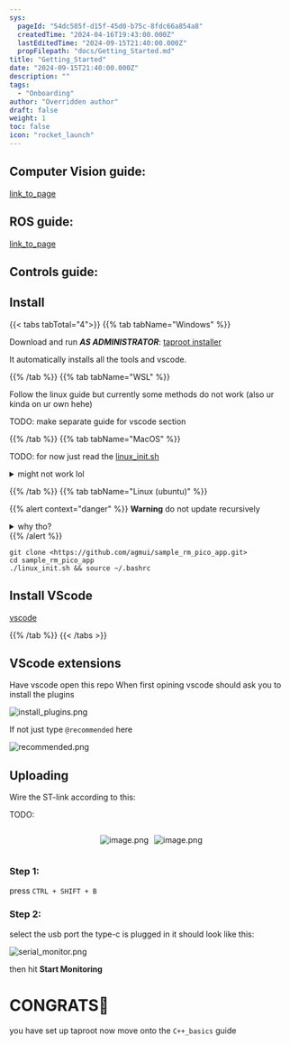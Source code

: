 ```yaml
---
sys:
  pageId: "54dc585f-d15f-45d0-b75c-8fdc66a854a8"
  createdTime: "2024-04-16T19:43:00.000Z"
  lastEditedTime: "2024-09-15T21:40:00.000Z"
  propFilepath: "docs/Getting_Started.md"
title: "Getting_Started"
date: "2024-09-15T21:40:00.000Z"
description: ""
tags:
  - "Onboarding"
author: "Overridden author"
draft: false
weight: 1
toc: false
icon: "rocket_launch"
---
```


## Computer Vision guide:

[link_to_page](86d45bc0-388b-4d26-8848-44f255f73d0e)

## ROS guide:

[link_to_page](3c76c1de-ec8f-46d6-8b0a-294005edc2d5)

## Controls guide:

## Install

{{< tabs tabTotal="4">}}
{{% tab tabName="Windows" %}}

Download and run _**AS ADMINISTRATOR**_: [taproot installer](https://github.com/Thornbots/TeachingFreshies/releases/tag/1.0)

It automatically installs all the tools and vscode.

{{% /tab %}}
{{% tab tabName="WSL" %}}

Follow the linux guide but currently some methods do not work (also ur kinda on ur own hehe)

TODO: make separate guide for vscode section

{{% /tab %}}
{{% tab tabName="MacOS" %}}

TODO: for now just read the [linux_init.sh](https://github.com/agmui/sample_rm_pico_app/blob/main/linux_init.sh)

<details>
<summary>might not work lol</summary>

`brew install libusb pkg-config`

Next install: [vscode](https://code.visualstudio.com/Download)

</details>

{{% /tab %}}
{{% tab tabName="Linux (ubuntu)" %}}

{{% alert context="danger" %}}
**Warning** do not update recursively
<details>
<summary>why tho?</summary>
There are some submodules that may go on for a while (like tinyusb) and I highly
recommend you don't need to get them.
If you want to see what submodules I update just look in `linux_init.sh`
</details>
{{% /alert %}}

```shell
git clone <https://github.com/agmui/sample_rm_pico_app.git>
cd sample_rm_pico_app
./linux_init.sh && source ~/.bashrc
```

## Install VScode

[vscode](https://code.visualstudio.com/Download)

{{% /tab %}}
{{< /tabs >}}

## VScode extensions

Have vscode open this repo
When first opining vscode should ask you to install the plugins

![install_plugins.png](https://prod-files-secure.s3.us-west-2.amazonaws.com/d518164a-d88e-44d1-a4ee-3adb3bd8bce0/89bd30f0-1825-4e77-867b-0a41ce370880/install_plugins.png?X-Amz-Algorithm=AWS4-HMAC-SHA256&X-Amz-Content-Sha256=UNSIGNED-PAYLOAD&X-Amz-Credential=ASIAZI2LB4663QXIY7TH%2F20250416%2Fus-west-2%2Fs3%2Faws4_request&X-Amz-Date=20250416T041016Z&X-Amz-Expires=3600&X-Amz-Security-Token=IQoJb3JpZ2luX2VjELT%2F%2F%2F%2F%2F%2F%2F%2F%2F%2FwEaCXVzLXdlc3QtMiJHMEUCIQD5Od%2FU0SsD9jnrruwXOBytUMgutHV1QpsJ4H%2BUAB9%2BaQIgKxOcs4louW6FDBbUvkwm%2FSgY6ebMoHLKby4T3jKe3gcq%2FwMIPRAAGgw2Mzc0MjMxODM4MDUiDIfygdt7%2BZE1p1lamCrcA3U%2FUmYyo0hTlkOT7UBRY3i7OKc14%2FJTUVsb5VyUtGH8Nt8We3LKgoQHNJb%2FdsjQ5QHxXq1GLiAZWzPIwd90wcnnYtSdUkRXhxqmvwmR2q8JhY6W4HNZCNuT2eA6PY59%2FsZvmv%2FglaPiqvNL3G6Xi6TDwAXn081BV%2F53aQp3acwHwoHPeYyjBu0eKZBV1R8Lg5RX4%2BlmW%2BfpxwT6FKja3Azy%2BbgbOMdX69wAPG5wRDklQeA%2BgwJ1UMGLjmaHEncQo1lMaBLx337U%2FgfyUK6P%2FG49KNE%2F8ZKQZFNq6ALiC1QoWd674u%2B6HCOREggI9KcDiqv%2BJaReWLGZKCav4b3uv2sIy8wgN%2BjGh1ux023sLl6tuGRmSC75GQSkvxBx2UWzYDGvMAY4vrS9EpBLdHLj%2BVt%2BRiPisbRKllNbWb9nTsJfgfFrwaE1ALsVb8Q83sf3PmnWgYFs%2FWz1a487HP3ibM8qLbcr7ijg1f1yZiEJYu4P7vaZjI87GoOuAxz75xLkRvzH%2BLTBG7U3dgHvv45hDI5neo5%2B96i7s1S8MNNrp%2FcbxmLyDgrZLslSwLNyzRxWi%2BEOJgM%2B1a4ZycdgDUfIrAO2osnA8tbAbqR52DXaKaYvFwAKgTKcJGwGu5iwMLDX%2FL8GOqUB4OvuD6JNqiDsKLB%2FIPQBHttrwvOQ1SrraKX3u4%2F%2F%2B%2Fzjx2Fk%2Bvp2vrVtCfXW7bUnAtQkWG%2FTZFF4EK9TI%2F%2BgPjcxoN0wQgIrGsN6rs9w6QC1XR8XUHbxUjufUr09fnJxZFJWDO51qBSSFhhpEbN0bzdvFm0WSTMkl64f7GNXEWGwBzG0m9456hubvfSIDZReWAFLviS7CQPz9jpXNWB06AQe2Wlu&X-Amz-Signature=90fa5ff6ca026719c6e1df53efbbafdf8627abd9da693c14739be3c4d4154327&X-Amz-SignedHeaders=host&x-id=GetObject)

If not just type `@recommended` here  

![recommended.png](https://prod-files-secure.s3.us-west-2.amazonaws.com/d518164a-d88e-44d1-a4ee-3adb3bd8bce0/61e661e9-5d85-4dfc-be0d-8d2097a5e793/recommended.png?X-Amz-Algorithm=AWS4-HMAC-SHA256&X-Amz-Content-Sha256=UNSIGNED-PAYLOAD&X-Amz-Credential=ASIAZI2LB4663QXIY7TH%2F20250416%2Fus-west-2%2Fs3%2Faws4_request&X-Amz-Date=20250416T041016Z&X-Amz-Expires=3600&X-Amz-Security-Token=IQoJb3JpZ2luX2VjELT%2F%2F%2F%2F%2F%2F%2F%2F%2F%2FwEaCXVzLXdlc3QtMiJHMEUCIQD5Od%2FU0SsD9jnrruwXOBytUMgutHV1QpsJ4H%2BUAB9%2BaQIgKxOcs4louW6FDBbUvkwm%2FSgY6ebMoHLKby4T3jKe3gcq%2FwMIPRAAGgw2Mzc0MjMxODM4MDUiDIfygdt7%2BZE1p1lamCrcA3U%2FUmYyo0hTlkOT7UBRY3i7OKc14%2FJTUVsb5VyUtGH8Nt8We3LKgoQHNJb%2FdsjQ5QHxXq1GLiAZWzPIwd90wcnnYtSdUkRXhxqmvwmR2q8JhY6W4HNZCNuT2eA6PY59%2FsZvmv%2FglaPiqvNL3G6Xi6TDwAXn081BV%2F53aQp3acwHwoHPeYyjBu0eKZBV1R8Lg5RX4%2BlmW%2BfpxwT6FKja3Azy%2BbgbOMdX69wAPG5wRDklQeA%2BgwJ1UMGLjmaHEncQo1lMaBLx337U%2FgfyUK6P%2FG49KNE%2F8ZKQZFNq6ALiC1QoWd674u%2B6HCOREggI9KcDiqv%2BJaReWLGZKCav4b3uv2sIy8wgN%2BjGh1ux023sLl6tuGRmSC75GQSkvxBx2UWzYDGvMAY4vrS9EpBLdHLj%2BVt%2BRiPisbRKllNbWb9nTsJfgfFrwaE1ALsVb8Q83sf3PmnWgYFs%2FWz1a487HP3ibM8qLbcr7ijg1f1yZiEJYu4P7vaZjI87GoOuAxz75xLkRvzH%2BLTBG7U3dgHvv45hDI5neo5%2B96i7s1S8MNNrp%2FcbxmLyDgrZLslSwLNyzRxWi%2BEOJgM%2B1a4ZycdgDUfIrAO2osnA8tbAbqR52DXaKaYvFwAKgTKcJGwGu5iwMLDX%2FL8GOqUB4OvuD6JNqiDsKLB%2FIPQBHttrwvOQ1SrraKX3u4%2F%2F%2B%2Fzjx2Fk%2Bvp2vrVtCfXW7bUnAtQkWG%2FTZFF4EK9TI%2F%2BgPjcxoN0wQgIrGsN6rs9w6QC1XR8XUHbxUjufUr09fnJxZFJWDO51qBSSFhhpEbN0bzdvFm0WSTMkl64f7GNXEWGwBzG0m9456hubvfSIDZReWAFLviS7CQPz9jpXNWB06AQe2Wlu&X-Amz-Signature=973e8aa11f2f2a450679c919e4e418134fbcdcd41ee51bb26d295d58abfc4761&X-Amz-SignedHeaders=host&x-id=GetObject)

## Uploading

Wire the ST-link according to this:

TODO:

<div style="display: flex;flex-direction: row; column-gap:10px; max-width: 630px;justify-content: center;">
<div>

![image.png](https://prod-files-secure.s3.us-west-2.amazonaws.com/d518164a-d88e-44d1-a4ee-3adb3bd8bce0/210ecb78-1116-4d7b-b9b7-2292f66fa2c2/image.png?X-Amz-Algorithm=AWS4-HMAC-SHA256&X-Amz-Content-Sha256=UNSIGNED-PAYLOAD&X-Amz-Credential=ASIAZI2LB466XRHM6I2D%2F20250416%2Fus-west-2%2Fs3%2Faws4_request&X-Amz-Date=20250416T041023Z&X-Amz-Expires=3600&X-Amz-Security-Token=IQoJb3JpZ2luX2VjELT%2F%2F%2F%2F%2F%2F%2F%2F%2F%2FwEaCXVzLXdlc3QtMiJIMEYCIQCdARoYfIRM6jqHPbrHrA61UE7d0%2BB5RKjWX19tMtUE9AIhAJWLiXIGOY%2F9pGs1Pb5IPrAxJntpEpK8kTXB3c7koMn7Kv8DCD0QABoMNjM3NDIzMTgzODA1IgwBh5Hv861u8u%2FAr%2Boq3AN3N2X8h8nPZMx3QYCTUK8qz0pRYvbXlGJbPhZLoai4MPuXdXNmdWBdplVaWqzzmx9slrluWuXk8Dg8MHELytjz%2FNGInKjeyan3IxI2mfDfDToxVp1QCja%2B5NvqVZc3oKmmFBj9601g%2BpThaV4EeLzFAZZomO%2BWewoxWZZ9LUkveGUia5KdfDIipO0I4ZC6LFP8DYE%2F1mRGdomPrR0e%2BuE0yh5w%2FqFw%2FS6LXg81ZJ5vnbN2xc0fzMC1mYiY2HWmz5HYX8DdSM6HcoiXMHMDDNoGyaeSH30yaS6WT0gU%2FXAfDoVcJYBNGV5uDfjIbqTf4esBf8TzcVkFc%2FZXBkQYG53xUevaolziu6%2BZjFEiFInnsgY%2FsE4%2BkWi84vobklW0k1QWwRP51PFaERO9c8v%2FbPtJxLyC%2BTPPS1S18x%2BUBX%2FHlJsKGWIcCFiKugcNx1JkK5zcfrhcvAQWuQfjEC4XpzPjAmBCrT8besiR%2FipjiT6oNz7pQh0bFKEs8hZ9pba7a18WU5eKcJrQZBacIilqQuaPh%2BRhmW3k%2BRV6kfZvLM72YwgOhXXf73IDerskVPRGj8VtYf%2F9NCLe1013JtWXyZuvZvRch2%2FiWRgO6uPe4NDVepuwgNoEwbu3fTgNFjDI1vy%2FBjqkAfEXhEyeNeo65fxKxBiDOc2%2BgYP6Dfm2JrLivNbBKopWdiAbKF%2FKDjQEq4Ita3G2nmSKYXoc6tM0i1ltZNi%2Fy0bysrMKfnezKwGwGAlbSKdWEILIJ%2BxxQV4CsUVdmuNt6IfodyaSQrvH5WixHxbNMk0Gd2yp3HoAtL9JUZJGs7OcwALkXc5%2BuePh14M6rJtOGX2y4B8TyRwIWxxTIGGvRuEfqfr%2F&X-Amz-Signature=b095d7f930a1ca731b43288380d56bbe0fecac6d1924ea6e3be5316dcfaa62f4&X-Amz-SignedHeaders=host&x-id=GetObject)

</div>
<div>

![image.png](https://prod-files-secure.s3.us-west-2.amazonaws.com/d518164a-d88e-44d1-a4ee-3adb3bd8bce0/33a0fd0f-8ca6-4a86-8e09-26e95ded1fff/image.png?X-Amz-Algorithm=AWS4-HMAC-SHA256&X-Amz-Content-Sha256=UNSIGNED-PAYLOAD&X-Amz-Credential=ASIAZI2LB4665SBZIJFY%2F20250416%2Fus-west-2%2Fs3%2Faws4_request&X-Amz-Date=20250416T041023Z&X-Amz-Expires=3600&X-Amz-Security-Token=IQoJb3JpZ2luX2VjELT%2F%2F%2F%2F%2F%2F%2F%2F%2F%2FwEaCXVzLXdlc3QtMiJHMEUCIBAt57sEw3Gtxw3FRIoEBi8NP0DJRW5H82qMF3HhXY2PAiEA4NoEKx%2BpIIMvbue7CSY3K5LpCCFgKfiz7c9s3rSczTsq%2FwMIPRAAGgw2Mzc0MjMxODM4MDUiDJqXbs5HmZiUP8SptircAzfThj4EYCXksWuuJefoar9vDqYMYRFfkrjk%2BAdkt37r10NDzD6CK7uMjxs9dPhBHg%2Bs4P%2FEhILGfI1v1iLcu1fT3xGFONxrFNWSYrdc5a1rp0DXGywdLMbrUGXJj3ehJsee9xg7InQ3d%2FhtIyJOfe82f6Fz983ClOdGVT17xUIOskkAS4vM0QUH3UIGyp3Ses1CWe6HX4JjxOGeTTqbuX7ErqKEQ2to2Nk6LD%2FBkT8Sm1Yus0Yv3uH2LXzbVgDc1s%2FI9EDVvZkcL0TuQ6L4OhI9WBn5fU%2F%2FrFIUuqTJXehuKxgJkyvOtO%2FwIhvIfiKWs5hXobFOfFEj00bTPQG9NM4QYkAe6MlJZLDMzfXdtIx6mA6cV0M87TYSaxqwXFp4yl6J%2BNjC%2BzKQXhARcoTLCZJyZn6j0U3F%2Fs9iDyD4PpYbtELEO%2B3%2FKIT1Rwm0vIqEdfqPBiaoTxnPKLMPGyDbE%2B7Kbl24BVKnKSllfU6HsXUNqfyyIjRCSqt1W4X7IF7uMsMYw%2F6rVI%2F84NMJuEJsR78q56BrX0axmevDQP7PqP9n40V46tEWnR2gGTDqhWVumHREaiR14MeCBeaz7bFKpehVghofJMdWzZKJowNDhF0d5mW3aVl91GqELpmmMIDX%2FL8GOqUB57YB4UEFgTz3FetZHy6X7JcV0Uu2sUnYBzDTRMvPNpUscOPfneTAlan2HwyzdS1mvrwhZ%2Fx7%2B5OzeRR6X%2FexhW9gDjMAqOlOVPpjDfRXZ9qtUF9eHj2kIlgTZEpWvN91jXPcGX20hFAeD39BONdt%2BQFOXg1NRgi945CR86FENsWpZmIk7qAq6n3P%2BsyBp9s0CQIbn3mun8OMiWhVxD31i9lY9S2x&X-Amz-Signature=bb6f84ff63c7b99b70e5ee62ca0500be7f6dd916c3e1c44661a43951f6a0fa7a&X-Amz-SignedHeaders=host&x-id=GetObject)

</div>
</div>

### Step 1:

press `CTRL + SHIFT + B`

### Step 2:

select the usb port the type-c is plugged in it should look like this:

![serial_monitor.png](https://prod-files-secure.s3.us-west-2.amazonaws.com/d518164a-d88e-44d1-a4ee-3adb3bd8bce0/f03f4774-05d4-4393-b6a0-d5efb6d315ab/serial_monitor.png?X-Amz-Algorithm=AWS4-HMAC-SHA256&X-Amz-Content-Sha256=UNSIGNED-PAYLOAD&X-Amz-Credential=ASIAZI2LB4663QXIY7TH%2F20250416%2Fus-west-2%2Fs3%2Faws4_request&X-Amz-Date=20250416T041016Z&X-Amz-Expires=3600&X-Amz-Security-Token=IQoJb3JpZ2luX2VjELT%2F%2F%2F%2F%2F%2F%2F%2F%2F%2FwEaCXVzLXdlc3QtMiJHMEUCIQD5Od%2FU0SsD9jnrruwXOBytUMgutHV1QpsJ4H%2BUAB9%2BaQIgKxOcs4louW6FDBbUvkwm%2FSgY6ebMoHLKby4T3jKe3gcq%2FwMIPRAAGgw2Mzc0MjMxODM4MDUiDIfygdt7%2BZE1p1lamCrcA3U%2FUmYyo0hTlkOT7UBRY3i7OKc14%2FJTUVsb5VyUtGH8Nt8We3LKgoQHNJb%2FdsjQ5QHxXq1GLiAZWzPIwd90wcnnYtSdUkRXhxqmvwmR2q8JhY6W4HNZCNuT2eA6PY59%2FsZvmv%2FglaPiqvNL3G6Xi6TDwAXn081BV%2F53aQp3acwHwoHPeYyjBu0eKZBV1R8Lg5RX4%2BlmW%2BfpxwT6FKja3Azy%2BbgbOMdX69wAPG5wRDklQeA%2BgwJ1UMGLjmaHEncQo1lMaBLx337U%2FgfyUK6P%2FG49KNE%2F8ZKQZFNq6ALiC1QoWd674u%2B6HCOREggI9KcDiqv%2BJaReWLGZKCav4b3uv2sIy8wgN%2BjGh1ux023sLl6tuGRmSC75GQSkvxBx2UWzYDGvMAY4vrS9EpBLdHLj%2BVt%2BRiPisbRKllNbWb9nTsJfgfFrwaE1ALsVb8Q83sf3PmnWgYFs%2FWz1a487HP3ibM8qLbcr7ijg1f1yZiEJYu4P7vaZjI87GoOuAxz75xLkRvzH%2BLTBG7U3dgHvv45hDI5neo5%2B96i7s1S8MNNrp%2FcbxmLyDgrZLslSwLNyzRxWi%2BEOJgM%2B1a4ZycdgDUfIrAO2osnA8tbAbqR52DXaKaYvFwAKgTKcJGwGu5iwMLDX%2FL8GOqUB4OvuD6JNqiDsKLB%2FIPQBHttrwvOQ1SrraKX3u4%2F%2F%2B%2Fzjx2Fk%2Bvp2vrVtCfXW7bUnAtQkWG%2FTZFF4EK9TI%2F%2BgPjcxoN0wQgIrGsN6rs9w6QC1XR8XUHbxUjufUr09fnJxZFJWDO51qBSSFhhpEbN0bzdvFm0WSTMkl64f7GNXEWGwBzG0m9456hubvfSIDZReWAFLviS7CQPz9jpXNWB06AQe2Wlu&X-Amz-Signature=a92c47f6891dc2ed995ea4311049e1ccbf305fa0006d8808395c5e06fcfececc&X-Amz-SignedHeaders=host&x-id=GetObject)

then hit **Start Monitoring**

# CONGRATS🎉

you have set up taproot now move onto the `C++_basics` guide
